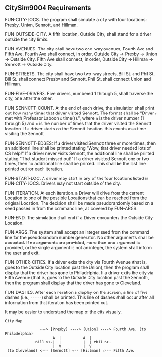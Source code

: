 ## CitySim9004 Requirements

FUN-CITY-LOCS. The program shall simulate a city with four locations: Presby, Union, Sennott, and Hillman.

FUN-OUTSIDE-CITY. A fifth location, Outside City, shall stand for a driver outside the city limits.

FUN-AVENUES. The city shall have two one-way avenues, Fourth Ave and Fifth Ave.  Fourth Ave shall connect, in order, Outside City -> Presby -> Union -> Outside City.  Fifth Ave shall connect, in order, Outside City -> Hillman -> Sennott -> Outside City.

FUN-STREETS. The city shall have two two-way streets, Bill St. and Phil St.  Bill St. shall connect Presby and Sennott.  Phil St. shall connect Union and Hillman.

FUN-FIVE-DRIVERS. Five drivers, numbered 1 through 5, shall traverse the city, one after the other.

FUN-SENNOTT-COUNT. At the end of each drive, the simulation shall print out how many times that driver visited Sennott.  The format shall be "Driver `n` met with Professor Laboon `x` time(s).", where `n` is the driver number (1 through 5) and `x` is the number of times that the driver visited the Sennott location.  If a driver starts on the Sennott location, this counts as a time visiting the Sennott.  

FUN-SENNOTT-EDGES: If a driver visited Sennott three or more times, then an additional line shall be printed stating "Wow, that driver needed lots of CS help!" If a driver never visits Sennott, the additional line shall be printed stating "That student missed out!"  If a driver visisted Sennott one or two times, then no additional line shall be printed.  This shall be the last line printed out for each iteration.

FUN-START-LOC. A driver may start in any of the four locations listed in FUN-CITY-LOCS.  Drivers may not start outside of the city.

FUN-ITERATION. At each iteration, a Driver will drive from the current Location to one of the possible Locations that can be reached from the original Location.  The decision shall be made pseudorandomly based on a seed passed in from the command line, as covered by FUN-ARGS.

FUN-END. The simulation shall end if a Driver encounters the Outside City Location.

FUN-ARGS. The system shall accept an integer seed from the command line for the pseudorandom number generator.  No other arguments shall be accepted.  If no arguments are provided,  more than one argument is provided, or the single argument is not an integer, the system shall inform the user and exit.

FUN-OTHER-CITIES. If a driver exits the city via Fourth Avenue (that is, goes to the Outside City location past the Union), then the program shall display that the driver has gone to Philadelphia.  If a driver exits the city via Fifth Avenue (that is, goes to the Outside City location past the Sennott), then the program shall display that the driver has gone to Cleveland.

FUN-DASHES. After each iteration's display on the screen, a line of five dashes (i.e., `-----`) shall be printed.  This line of dashes shall occur after all information from that iteration has been printed out.

It may be easier to understand the map of the city visually.

```
City Map
	
                ---> [Presby] ----> [Union] ----> Fourth Ave. (to Philadelphia)
                      A  |          A  |
              Bill St.|  |          |  | Phil St.
                      |  V          |  V
 (to Cleveland) <--- [Sennott] <-- [Hillman] <--- Fifth Ave.
```	
